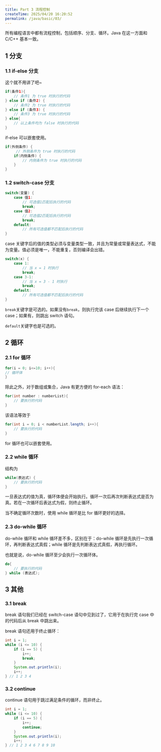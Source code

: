 ```yaml
---
title: Part 3 流程控制
createTime: 2025/04/20 16:20:52
permalink: /java/basic/03/
---
```


所有编程语言中都有流程控制，包括顺序、分支、循环。Java 在这一方面和 C/C++ 基本一致。

## 1 分支

### 1.1 if-else 分支

这个就不用讲了吧~

```java
if(条件1){
    // 条件1 为 true 时执行的代码
} else if (条件2) {
    // 条件2 为 true 时执行的代码
} else if (条件3) {
    // 条件3 为 true 时执行的代码
} else{
    // 以上条件均为 false 时执行的代码
}
```

if-else 可以嵌套使用。

```java
if(外侧条件) {
     // 外侧条件为 true 时执行的代码
    if(内侧条件) {
        // 内侧条件为 true 时执行的代码
    }
}
```

### 1.2 switch-case 分支

```java
switch(变量) {
    case 值1:
        // 可选值1匹配后执行的代码
        break;
    case 值2:
        // 可选值2匹配后执行的代码
        break;
    default:
        // 所有可选值都不匹配后执行的代码
}
```

case 关键字后的值的类型必须与变量类型一致，并且为常量或常量表达式，不能为变量。值必须是唯一，不能重复，否则编译会出错。

```java
switch(x) {
    case 1:
        // 当 x = 1 时执行
        break;
    case 3-1:
        // 当 x = 3 - 1 时执行
        break;
    default:
        // 所有可选值都不匹配后执行的代码
}
```

`break`关键字是可选的。如果没有`break`，则执行完该 case 后继续执行下一个 case；如果有，则跳出 switch 语句。

`default`关键字也是可选的。

## 2 循环

### 2.1 for 循环

```java
for(i = 0; i<=10; i++){  
// 循环体
}
```

除此之外，对于数组或集合，Java 有更方便的 for-each 语法：

```java
for(int number : numberList){  
    // 要执行的代码
}
```

该语法等效于

```java
for(int i = 0; i < numberList.length; i++){
    // 要执行的代码
}
```

for 循环也可以嵌套使用。

### 2.2 while 循环

结构为

```java
while(表达式) {
    // 要执行的代码
}
```

一旦表达式的值为真，循环体便会开始执行。循环一次后再次判断表达式是否为真。若在一次循环后表达式为假，则终止循环。

当不确定循环次数时，使用 while 循环是比 for 循环更好的选择。

### 2.3 do-while 循环

do-while 循环和 while 循环差不多，区别在于：do-while 循环是先执行一次循环，再判断表达式真假；while 循环是先判断表达式真假，再执行循环。

也就是说，do-while 循环至少会执行一次循环体。

```java
do{
    // 要执行的代码
} while (表达式);
```

## 3 其他

### 3.1 break

break 语句我们已经在 switch-case 语句中见到过了，它用于在执行完 case 中的代码后从 break 中跳出来。

break 语句还用于终止循环：

```java
int i = 1;
while (i <= 10) {
    if (i == 5) {
        i++;
        break;
    }
    System.out.println(i);
    i++;
} // 1 2 3 4
```

### 3.2 continue

continue 语句用于跳过满足条件的循环，而非终止。

```java
int i = 1;
while (i <= 10) {
    if (i == 5) {
        i++;
        continue;
    }
    System.out.println(i);
    i++;
} // 1 2 3 4 6 7 8 9 10
```